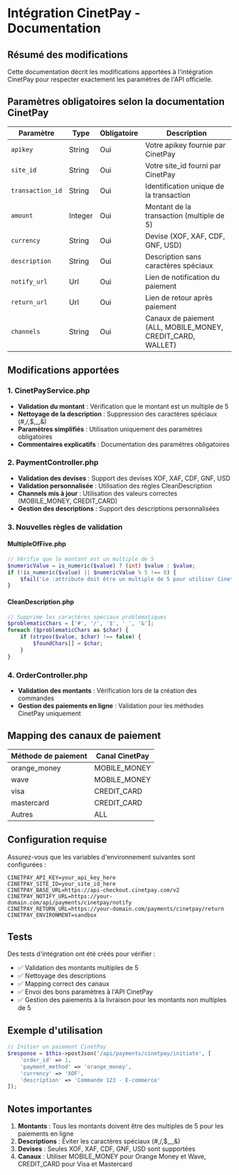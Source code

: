 # Intégration CinetPay - Documentation

## Résumé des modifications

Cette documentation décrit les modifications apportées à l'intégration CinetPay pour respecter exactement les paramètres de l'API officielle.

## Paramètres obligatoires selon la documentation CinetPay

| Paramètre | Type | Obligatoire | Description |
|-----------|------|-------------|-------------|
| `apikey` | String | Oui | Votre apikey fournie par CinetPay |
| `site_id` | String | Oui | Votre site_id fourni par CinetPay |
| `transaction_id` | String | Oui | Identification unique de la transaction |
| `amount` | Integer | Oui | Montant de la transaction (multiple de 5) |
| `currency` | String | Oui | Devise (XOF, XAF, CDF, GNF, USD) |
| `description` | String | Oui | Description sans caractères spéciaux |
| `notify_url` | Url | Oui | Lien de notification du paiement |
| `return_url` | Url | Oui | Lien de retour après paiement |
| `channels` | String | Oui | Canaux de paiement (ALL, MOBILE_MONEY, CREDIT_CARD, WALLET) |

## Modifications apportées

### 1. CinetPayService.php

- **Validation du montant** : Vérification que le montant est un multiple de 5
- **Nettoyage de la description** : Suppression des caractères spéciaux (#,/,$,_,&)
- **Paramètres simplifiés** : Utilisation uniquement des paramètres obligatoires
- **Commentaires explicatifs** : Documentation des paramètres obligatoires

### 2. PaymentController.php

- **Validation des devises** : Support des devises XOF, XAF, CDF, GNF, USD
- **Validation personnalisée** : Utilisation des règles CleanDescription
- **Channels mis à jour** : Utilisation des valeurs correctes (MOBILE_MONEY, CREDIT_CARD)
- **Gestion des descriptions** : Support des descriptions personnalisées

### 3. Nouvelles règles de validation

#### MultipleOfFive.php
```php
// Vérifie que le montant est un multiple de 5
$numericValue = is_numeric($value) ? (int) $value : $value;
if (!is_numeric($value) || $numericValue % 5 !== 0) {
    $fail('Le :attribute doit être un multiple de 5 pour utiliser CinetPay.');
}
```

#### CleanDescription.php
```php
// Supprime les caractères spéciaux problématiques
$problematicChars = ['#', '/', '$', '_', '&'];
foreach ($problematicChars as $char) {
    if (strpos($value, $char) !== false) {
        $foundChars[] = $char;
    }
}
```

### 4. OrderController.php

- **Validation des montants** : Vérification lors de la création des commandes
- **Gestion des paiements en ligne** : Validation pour les méthodes CinetPay uniquement

## Mapping des canaux de paiement

| Méthode de paiement | Canal CinetPay |
|-------------------|----------------|
| orange_money | MOBILE_MONEY |
| wave | MOBILE_MONEY |
| visa | CREDIT_CARD |
| mastercard | CREDIT_CARD |
| Autres | ALL |

## Configuration requise

Assurez-vous que les variables d'environnement suivantes sont configurées :

```env
CINETPAY_API_KEY=your_api_key_here
CINETPAY_SITE_ID=your_site_id_here
CINETPAY_BASE_URL=https://api-checkout.cinetpay.com/v2
CINETPAY_NOTIFY_URL=https://your-domain.com/api/payments/cinetpay/notify
CINETPAY_RETURN_URL=https://your-domain.com/payments/cinetpay/return
CINETPAY_ENVIRONMENT=sandbox
```

## Tests

Des tests d'intégration ont été créés pour vérifier :

- ✅ Validation des montants multiples de 5
- ✅ Nettoyage des descriptions
- ✅ Mapping correct des canaux
- ✅ Envoi des bons paramètres à l'API CinetPay
- ✅ Gestion des paiements à la livraison pour les montants non multiples de 5

## Exemple d'utilisation

```php
// Initier un paiement CinetPay
$response = $this->postJson('/api/payments/cinetpay/initiate', [
    'order_id' => 1,
    'payment_method' => 'orange_money',
    'currency' => 'XOF',
    'description' => 'Commande 123 - E-commerce'
]);
```

## Notes importantes

1. **Montants** : Tous les montants doivent être des multiples de 5 pour les paiements en ligne
2. **Descriptions** : Éviter les caractères spéciaux (#,/,$,_,&)
3. **Devises** : Seules XOF, XAF, CDF, GNF, USD sont supportées
4. **Canaux** : Utiliser MOBILE_MONEY pour Orange Money et Wave, CREDIT_CARD pour Visa et Mastercard